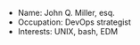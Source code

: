 - Name: John Q. Miller, esq.
- Occupation: DevOps strategist
- Interests: UNIX, bash, EDM

<!---
johnq-ml8/johnq-ml8 is a ✨ special ✨ repository because its `README.md` (this file) appears on your GitHub profile.
You can click the Preview link to take a look at your changes.
--->
